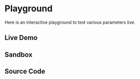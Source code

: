 # Playground

Here is an interactive playground to test various parameters live.

## Live Demo

<Playground />

## Sandbox

<StackBlitzLink href="github/igordanchenko/react-photo-album/tree/next/examples/playground" file="src/App.tsx" title="react-photo-album-playground" description="react-photo-album playground" />

## Source Code

<GitHubLink suffix="playground" />
